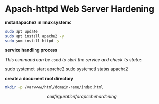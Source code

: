 #  Apach-httpd Web Server Hardening

**install apache2 in linux systemc**

```bash
sudo apt update
sudo apt install apache2 -y
sudo yum install httpd -y
```

**service handling process**

_This command can be used to start the service and check its status._

sudo systemctl start apache2
sudo systemctl status apache2



**create a document root directory**

```bash
mkdir -p /var/www/html/domain-name/index.html
```



$$
confirguration for apache hardening
$$


